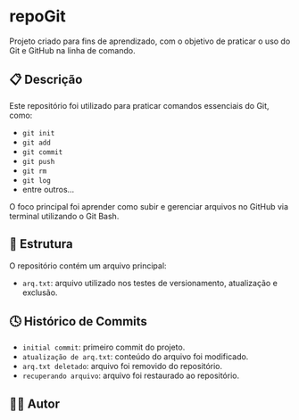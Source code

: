 # repoGit

Projeto criado para fins de aprendizado, com o objetivo de praticar o uso do Git e GitHub na linha de comando.

## 📋 Descrição

Este repositório foi utilizado para praticar comandos essenciais do Git, como:
- `git init`
- `git add`
- `git commit`
- `git push`
- `git rm`
- `git log`
- entre outros...

O foco principal foi aprender como subir e gerenciar arquivos no GitHub via terminal utilizando o Git Bash.

## 📁 Estrutura

O repositório contém um arquivo principal:

- `arq.txt`: arquivo utilizado nos testes de versionamento, atualização e exclusão.

## 🕓 Histórico de Commits

- `initial commit`: primeiro commit do projeto.
- `atualização de arq.txt`: conteúdo do arquivo foi modificado.
- `arq.txt deletado`: arquivo foi removido do repositório.
- `recuperando arquivo`: arquivo foi restaurado ao repositório.

## 👨‍💻 Autor
